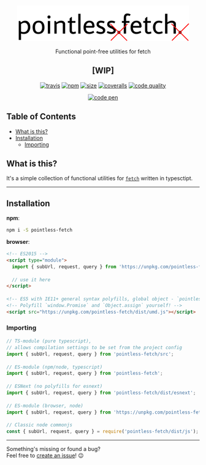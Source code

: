 <h1 align="center" style="text-align: center">
  <img src="assets/logo.png" align="center"/>
</h1>

<p align="center">
Functional point-free utilities for fetch
</p>

<h2 align="center">
[WIP]
</h2>

<p align="center">
<a href="https://travis-ci.com/raiondesu-experiments/pointless-fetch" title="Latest Travis CI build"><img src="https://img.shields.io/travis/com/raiondesu-experiments/pointless-fetch?style=flat-square" alt="travis"></a>
<a href="https://www.npmjs.com/package/pointless-fetch" title="Downloads per month, but who cares?"><img src="https://img.shields.io/npm/dm/pointless-fetch.svg?style=flat-square" alt="npm"></a>
<a href="https://bundlephobia.com/result?p=pointless-fetch@latest" title="minzipped size"><img src="https://img.shields.io/bundlephobia/minzip/pointless-fetch@latest?style=flat-square" alt="size"></a>
<a href="https://coveralls.io/github/raiondesu-experiments/pointless-fetch" title="Code coverage"><img src="https://img.shields.io/coveralls/github/raiondesu-experiments/pointless-fetch?style=flat-square" alt="coveralls"></a>
<a href="https://codeclimate.com/github/raiondesu-experiments/pointless-fetch/maintainability" title="Code quality"><img src="https://img.shields.io/codeclimate/maintainability/raiondesu-experiments/pointless-fetch?style=flat-square" alt="code quality"></a></p>
</p>

<p align="center">
<a href="https://codepen.io/raiondesu/pen/qBBPPom" title="Link to in-browser playground"><img src="https://img.shields.io/badge/playground-link-blueviolet?style=flat-square" alt="code pen"></a>
</p>

## Table of Contents<!-- omit in toc -->
- [What is this?](#what-is-this)
- [Installation](#installation)
  - [Importing](#importing)

## What is this?

It's a simple collection of functional utilities for [`fetch`](https://developer.mozilla.org/en-US/docs/Web/API/WindowOrWorkerGlobalScope/fetch) written in typesctipt.

---

## Installation

**npm**:
```bash
npm i -S pointless-fetch
```

**browser**:
```html
<!-- ES2015 -->
<script type="module">
  import { subUrl, request, query } from 'https://unpkg.com/pointless-fetch';

  // use it here
</script>

<!-- ES5 with IE11+ general syntax polyfills, global object - `pointless` -->
<!-- Polyfill `window.Promise` and `Object.assign` yourself! -->
<script src="https://unpkg.com/pointless-fetch/dist/umd.js"></script>
```

### Importing

```ts
// TS-module (pure typescript),
// allows compilation settings to be set from the project config
import { subUrl, request, query } from 'pointless-fetch/src';

// ES-module (npm/node, typescript)
import { subUrl, request, query } from 'pointless-fetch';

// ESNext (no polyfills for esnext)
import { subUrl, request, query } from 'pointless-fetch/dist/esnext';

// ES-module (browser, node)
import { subUrl, request, query } from 'https://unpkg.com/pointless-fetch';

// Classic node commonjs
const { subUrl, request, query } = require('pointless-fetch/dist/js');
```



---

Something's missing or found a bug?\
Feel free to [create an issue](https://github.com/raiondesu-experiments/pointless-fetch/issues/new)! 😉
